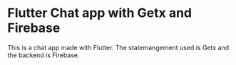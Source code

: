 # Flutter Chat app with Getx and Firebase

This is a chat app made with Flutter.
The statemangement used is Getx and the backend is Firebase.
